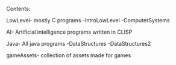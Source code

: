 Contents:

LowLevel- mostly C programs
  -IntroLowLevel
  -ComputerSystems
  
AI- Artificial intelligence programs written in CLISP

Java- All java programs
    -DataStructures
    -DataStructures2

gameAssets- collection of assets made for games
